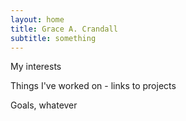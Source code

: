 ```yaml
---
layout: home
title: Grace A. Crandall
subtitle: something
---
```


My interests

Things I've worked on - links to projects 

Goals, whatever